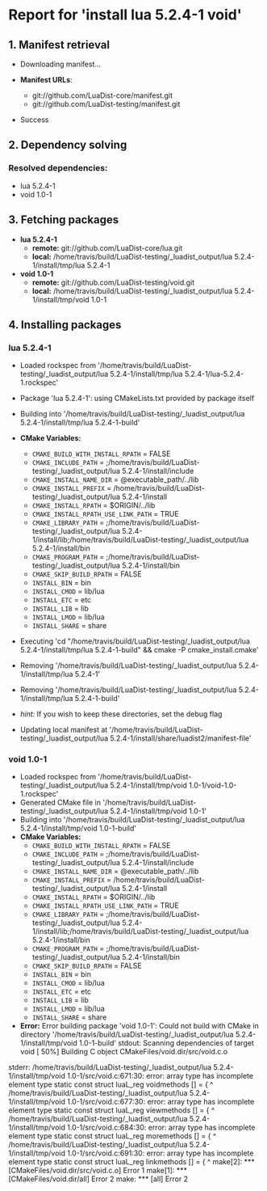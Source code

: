 # Report for 'install lua 5.2.4-1 void'


## 1. Manifest retrieval

- Downloading manifest...

- **Manifest URLs**:
    - git://github.com/LuaDist-core/manifest.git
    - git://github.com/LuaDist-testing/manifest.git
- Success

## 2. Dependency solving


### Resolved dependencies:
- lua 5.2.4-1
- void 1.0-1

## 3. Fetching packages

- **lua 5.2.4-1**
    - **remote:** git://github.com/LuaDist-core/lua.git
    - **local:** /home/travis/build/LuaDist-testing/_luadist_output/lua 5.2.4-1/install/tmp/lua 5.2.4-1
- **void 1.0-1**
    - **remote:** git://github.com/LuaDist-testing/void.git
    - **local:** /home/travis/build/LuaDist-testing/_luadist_output/lua 5.2.4-1/install/tmp/void 1.0-1

## 4. Installing packages


### lua 5.2.4-1
- Loaded rockspec from '/home/travis/build/LuaDist-testing/_luadist_output/lua 5.2.4-1/install/tmp/lua 5.2.4-1/lua-5.2.4-1.rockspec'
- Package 'lua 5.2.4-1': using CMakeLists.txt provided by package itself
- Building into '/home/travis/build/LuaDist-testing/_luadist_output/lua 5.2.4-1/install/tmp/lua 5.2.4-1-build'
- **CMake Variables:**
    - `CMAKE_BUILD_WITH_INSTALL_RPATH` = FALSE
    - `CMAKE_INCLUDE_PATH` = ;/home/travis/build/LuaDist-testing/_luadist_output/lua 5.2.4-1/install/include
    - `CMAKE_INSTALL_NAME_DIR` = @executable_path/../lib
    - `CMAKE_INSTALL_PREFIX` = /home/travis/build/LuaDist-testing/_luadist_output/lua 5.2.4-1/install
    - `CMAKE_INSTALL_RPATH` = $ORIGIN/../lib
    - `CMAKE_INSTALL_RPATH_USE_LINK_PATH` = TRUE
    - `CMAKE_LIBRARY_PATH` = ;/home/travis/build/LuaDist-testing/_luadist_output/lua 5.2.4-1/install/lib;/home/travis/build/LuaDist-testing/_luadist_output/lua 5.2.4-1/install/bin
    - `CMAKE_PROGRAM_PATH` = ;/home/travis/build/LuaDist-testing/_luadist_output/lua 5.2.4-1/install/bin
    - `CMAKE_SKIP_BUILD_RPATH` = FALSE
    - `INSTALL_BIN` = bin
    - `INSTALL_CMOD` = lib/lua
    - `INSTALL_ETC` = etc
    - `INSTALL_LIB` = lib
    - `INSTALL_LMOD` = lib/lua
    - `INSTALL_SHARE` = share
- Executing 'cd "/home/travis/build/LuaDist-testing/_luadist_output/lua 5.2.4-1/install/tmp/lua 5.2.4-1-build" && cmake -P cmake_install.cmake'
- Removing '/home/travis/build/LuaDist-testing/_luadist_output/lua 5.2.4-1/install/tmp/lua 5.2.4-1'
- Removing '/home/travis/build/LuaDist-testing/_luadist_output/lua 5.2.4-1/install/tmp/lua 5.2.4-1-build'

- *hint:* If you wish to keep these directories, set the debug flag
- Updating local manifest at '/home/travis/build/LuaDist-testing/_luadist_output/lua 5.2.4-1/install/share/luadist2/manifest-file'

### void 1.0-1
- Loaded rockspec from '/home/travis/build/LuaDist-testing/_luadist_output/lua 5.2.4-1/install/tmp/void 1.0-1/void-1.0-1.rockspec'
- Generated CMake file in '/home/travis/build/LuaDist-testing/_luadist_output/lua 5.2.4-1/install/tmp/void 1.0-1'
- Building into '/home/travis/build/LuaDist-testing/_luadist_output/lua 5.2.4-1/install/tmp/void 1.0-1-build'
- **CMake Variables:**
    - `CMAKE_BUILD_WITH_INSTALL_RPATH` = FALSE
    - `CMAKE_INCLUDE_PATH` = ;/home/travis/build/LuaDist-testing/_luadist_output/lua 5.2.4-1/install/include
    - `CMAKE_INSTALL_NAME_DIR` = @executable_path/../lib
    - `CMAKE_INSTALL_PREFIX` = /home/travis/build/LuaDist-testing/_luadist_output/lua 5.2.4-1/install
    - `CMAKE_INSTALL_RPATH` = $ORIGIN/../lib
    - `CMAKE_INSTALL_RPATH_USE_LINK_PATH` = TRUE
    - `CMAKE_LIBRARY_PATH` = ;/home/travis/build/LuaDist-testing/_luadist_output/lua 5.2.4-1/install/lib;/home/travis/build/LuaDist-testing/_luadist_output/lua 5.2.4-1/install/bin
    - `CMAKE_PROGRAM_PATH` = ;/home/travis/build/LuaDist-testing/_luadist_output/lua 5.2.4-1/install/bin
    - `CMAKE_SKIP_BUILD_RPATH` = FALSE
    - `INSTALL_BIN` = bin
    - `INSTALL_CMOD` = lib/lua
    - `INSTALL_ETC` = etc
    - `INSTALL_LIB` = lib
    - `INSTALL_LMOD` = lib/lua
    - `INSTALL_SHARE` = share
- **Error:** Error building package 'void 1.0-1': Could not build with CMake in directory '/home/travis/build/LuaDist-testing/_luadist_output/lua 5.2.4-1/install/tmp/void 1.0-1-build'
stdout:
Scanning dependencies of target void
[ 50%] Building C object CMakeFiles/void.dir/src/void.c.o

stderr:
/home/travis/build/LuaDist-testing/_luadist_output/lua 5.2.4-1/install/tmp/void 1.0-1/src/void.c:671:30: error: array type has incomplete element type
 static const struct luaL_reg voidmethods [] = {
                              ^
/home/travis/build/LuaDist-testing/_luadist_output/lua 5.2.4-1/install/tmp/void 1.0-1/src/void.c:677:30: error: array type has incomplete element type
 static const struct luaL_reg viewmethods [] = {
                              ^
/home/travis/build/LuaDist-testing/_luadist_output/lua 5.2.4-1/install/tmp/void 1.0-1/src/void.c:684:30: error: array type has incomplete element type
 static const struct luaL_reg moremethods [] = {
                              ^
/home/travis/build/LuaDist-testing/_luadist_output/lua 5.2.4-1/install/tmp/void 1.0-1/src/void.c:691:30: error: array type has incomplete element type
 static const struct luaL_reg linkmethods [] = {
                              ^
make[2]: *** [CMakeFiles/void.dir/src/void.c.o] Error 1
make[1]: *** [CMakeFiles/void.dir/all] Error 2
make: *** [all] Error 2

